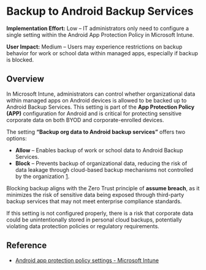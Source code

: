 # Backup to Android Backup Services

**Implementation Effort:** Low – IT administrators only need to configure a single setting within the Android App Protection Policy in Microsoft Intune.

**User Impact:** Medium – Users may experience restrictions on backup behavior for work or school data within managed apps, especially if backup is blocked.

## Overview

In Microsoft Intune, administrators can control whether organizational data within managed apps on Android devices is allowed to be backed up to Android Backup Services. This setting is part of the **App Protection Policy (APP)** configuration for Android and is critical for protecting sensitive corporate data on both BYOD and corporate-enrolled devices.

The setting **“Backup org data to Android backup services”** offers two options:
- **Allow** – Enables backup of work or school data to Android Backup Services.
- **Block** – Prevents backup of organizational data, reducing the risk of data leakage through cloud-based backup mechanisms not controlled by the organization [1](https://learn.microsoft.com/en-us/intune/intune-service/apps/app-protection-policy-settings-android).

Blocking backup aligns with the Zero Trust principle of **assume breach**, as it minimizes the risk of sensitive data being exposed through third-party backup services that may not meet enterprise compliance standards.

If this setting is not configured properly, there is a risk that corporate data could be unintentionally stored in personal cloud backups, potentially violating data protection policies or regulatory requirements.

## Reference

- [Android app protection policy settings - Microsoft Intune](https://learn.microsoft.com/en-us/intune/intune-service/apps/app-protection-policy-settings-android)  
